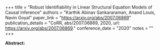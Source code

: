 +++
title = "Robust Identifiability in Linear Structural Equation Models of Causal Inference"
authors = "Karthik Abinav Sankararaman, Anand Louis, Navin Goyal"
paper_link = "https://arxiv.org/abs/2007.06869"
publication_details = "CoRR, abs/2007.06869, 2020, url: <a href='https://arxiv.org/abs/2007.06869' target='_blank'>https://arxiv.org/abs/2007.06869</a>."
conference_date = "2020"
notes = ""
+++

<b>Abstract:</b>
